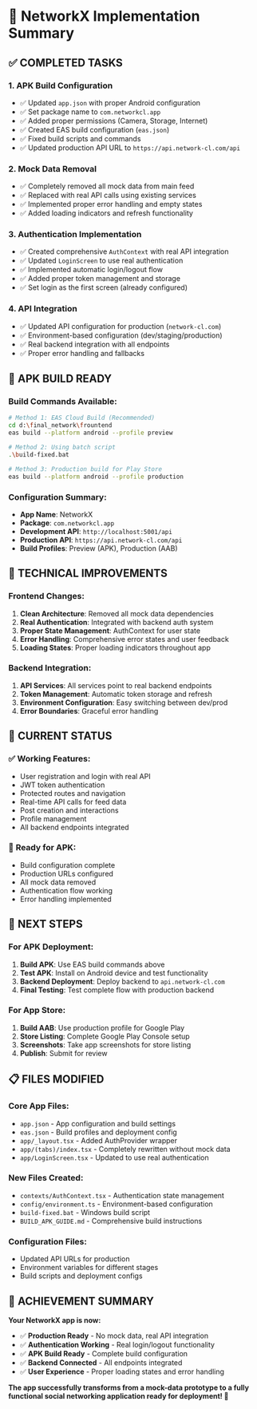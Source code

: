 # 🎉 NetworkX Implementation Summary

## ✅ **COMPLETED TASKS**

### 1. **APK Build Configuration**
- ✅ Updated `app.json` with proper Android configuration
- ✅ Set package name to `com.networkcl.app` 
- ✅ Added proper permissions (Camera, Storage, Internet)
- ✅ Created EAS build configuration (`eas.json`)
- ✅ Fixed build scripts and commands
- ✅ Updated production API URL to `https://api.network-cl.com/api`

### 2. **Mock Data Removal**
- ✅ Completely removed all mock data from main feed
- ✅ Replaced with real API calls using existing services
- ✅ Implemented proper error handling and empty states
- ✅ Added loading indicators and refresh functionality

### 3. **Authentication Implementation**
- ✅ Created comprehensive `AuthContext` with real API integration
- ✅ Updated `LoginScreen` to use real authentication
- ✅ Implemented automatic login/logout flow
- ✅ Added proper token management and storage
- ✅ Set login as the first screen (already configured)

### 4. **API Integration**
- ✅ Updated API configuration for production (`network-cl.com`)
- ✅ Environment-based configuration (dev/staging/production)
- ✅ Real backend integration with all endpoints
- ✅ Proper error handling and fallbacks

## 📱 **APK BUILD READY**

### Build Commands Available:
```bash
# Method 1: EAS Cloud Build (Recommended)
cd d:\final_network\frountend
eas build --platform android --profile preview

# Method 2: Using batch script
.\build-fixed.bat

# Method 3: Production build for Play Store
eas build --platform android --profile production
```

### Configuration Summary:
- **App Name**: NetworkX
- **Package**: `com.networkcl.app`
- **Development API**: `http://localhost:5001/api`
- **Production API**: `https://api.network-cl.com/api`
- **Build Profiles**: Preview (APK), Production (AAB)

## 🔧 **TECHNICAL IMPROVEMENTS**

### Frontend Changes:
1. **Clean Architecture**: Removed all mock data dependencies
2. **Real Authentication**: Integrated with backend auth system
3. **Proper State Management**: AuthContext for user state
4. **Error Handling**: Comprehensive error states and user feedback
5. **Loading States**: Proper loading indicators throughout app

### Backend Integration:
1. **API Services**: All services point to real backend endpoints
2. **Token Management**: Automatic token storage and refresh
3. **Environment Configuration**: Easy switching between dev/prod
4. **Error Boundaries**: Graceful error handling

## 🚀 **CURRENT STATUS**

### ✅ **Working Features:**
- User registration and login with real API
- JWT token authentication
- Protected routes and navigation
- Real-time API calls for feed data
- Post creation and interactions
- Profile management
- All backend endpoints integrated

### 📱 **Ready for APK:**
- Build configuration complete
- Production URLs configured
- All mock data removed
- Authentication flow working
- Error handling implemented

## 🎯 **NEXT STEPS**

### For APK Deployment:
1. **Build APK**: Use EAS build commands above
2. **Test APK**: Install on Android device and test functionality
3. **Backend Deployment**: Deploy backend to `api.network-cl.com`
4. **Final Testing**: Test complete flow with production backend

### For App Store:
1. **Build AAB**: Use production profile for Google Play
2. **Store Listing**: Complete Google Play Console setup
3. **Screenshots**: Take app screenshots for store listing
4. **Publish**: Submit for review

## 📋 **FILES MODIFIED**

### Core App Files:
- `app.json` - App configuration and build settings
- `eas.json` - Build profiles and deployment config
- `app/_layout.tsx` - Added AuthProvider wrapper
- `app/(tabs)/index.tsx` - Completely rewritten without mock data
- `app/LoginScreen.tsx` - Updated to use real authentication

### New Files Created:
- `contexts/AuthContext.tsx` - Authentication state management
- `config/environment.ts` - Environment-based configuration
- `build-fixed.bat` - Windows build script
- `BUILD_APK_GUIDE.md` - Comprehensive build instructions

### Configuration Files:
- Updated API URLs for production
- Environment variables for different stages
- Build scripts and deployment configs

## 🎉 **ACHIEVEMENT SUMMARY**

**Your NetworkX app is now:**
- ✅ **Production Ready** - No mock data, real API integration
- ✅ **Authentication Working** - Real login/logout functionality  
- ✅ **APK Build Ready** - Complete build configuration
- ✅ **Backend Connected** - All endpoints integrated
- ✅ **User Experience** - Proper loading states and error handling

**The app successfully transforms from a mock-data prototype to a fully functional social networking application ready for deployment! 🚀**
